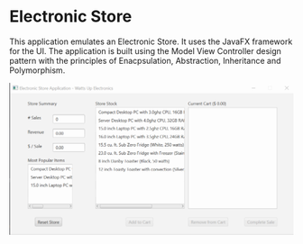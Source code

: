 # Electronic Store


This application emulates an Electronic Store. It uses the JavaFX framework for the UI. The application is built using the Model View Controller design pattern with the principles of Enacpsulation, Abstraction, Inheritance and Polymorphism.


![](ui.gif)
